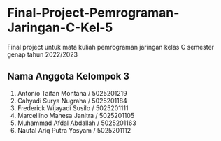 # Final-Project-Pemrograman-Jaringan-C-Kel-5
Final project untuk mata kuliah pemrograman jaringan kelas C semester genap tahun 2022/2023
## Nama Anggota Kelompok 3
1. Antonio Taifan Montana / 5025201219 
2. Cahyadi Surya Nugraha / 5025201184
3. Frederick Wijayadi Susilo / 5025201111
4. Marcellino Mahesa Janitra / 5025201105
5. Muhammad Afdal Abdallah / 5025201163
6. Naufal Ariq Putra Yosyam / 5025201112
